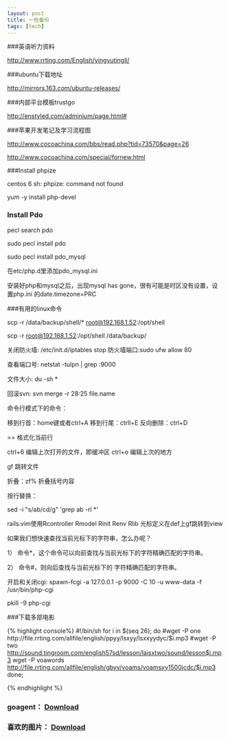 ```yaml
---
layout: post
title: 一些备份
tags: [tech]
---
```


###英语听力资料

http://www.rrting.com/English/yingyutingli/


###ubuntu下载地址

http://mirrors.163.com/ubuntu-releases/

###内部平台模板trustgo

http://enstyled.com/adminium/page.html#

###苹果开发笔记及学习流程图

http://www.cocoachina.com/bbs/read.php?tid=73570&page=26

http://www.cocoachina.com/special/fornew.html

###Install phpize

centos 6 sh: phpize: command not found

yum -y install php-devel


### Install Pdo

pecl search pdo

sudo pecl install pdo

sudo pecl install pdo_mysql

在etc/php.d里添加pdo_mysql.ini


安装好php和mysql之后，出现mysql has gone，很有可能是时区没有设置，设置php.ini 的date.timezone=PRC 


###有用的linux命令

scp -r /data/backup/shell/* root@192.168.1.52:/opt/shell

scp -r root@192.168.1.52:/opt/shell /data/backup/

关闭防火墙: /etc/init.d/iptables stop
防火墙端口:sudo ufw allow 80

查看端口号:    netstat -tulpn | grep :9000

文件大小: du -sh *

回滚svn:
svn merge -r 28:25 file.name


命令行模式下的命令：

移到行首：home键或者ctrl+A
移到行尾：ctrll+E
反向删除：ctrl+D

== 格式化当前行


ctrl+6 编辑上次打开的文件，即缓冲区
ctrl+o 编辑上次的地方

gf 跳转文件


折叠：zf% 折叠括号内容


按行替换：

sed -i "s/ab/cd/g" 'grep ab -rl *'

rails.vim使用Rcontroller Rmodel Rinit Renv Rlib
光标定义在def上gf跳转到view


如果我们想快速查找当前光标下的字符串，怎么办呢？

1） 命令*，这个命令可以向前查找与当前光标下的字符精确匹配的字符串。

2） 命令#，则向后查找与当前光标下的 字符精确匹配的字符串。


开启和关闭cgi:
spawn-fcgi -a 127.0.0.1 -p 9000 -C 10 -u www-data -f /usr/bin/php-cgi

pkill -9 php-cgi

###下载多部电影

{% highlight console%}
#!/bin/sh
for i in $(seq 26); do
#wget -P one http://file.rrting.com/allfile/english/ppyy/lsxyy/lsxxyydyc/$i.mp3
#wget -P two http://sound.tingroom.com/english57sd/lesson/laisxtwo/sound/lesson$i.mp3 
wget -P voawords http://file.rrting.com/allfile/english/gbyy/voams/voamsyy1500jcdc/$i.mp3
done; 

{% endhighlight %}

### goagent： [Download](/upload/goagent.tar.gz)
### 喜欢的图片： [Download](/upload/pic.tar.gz)
